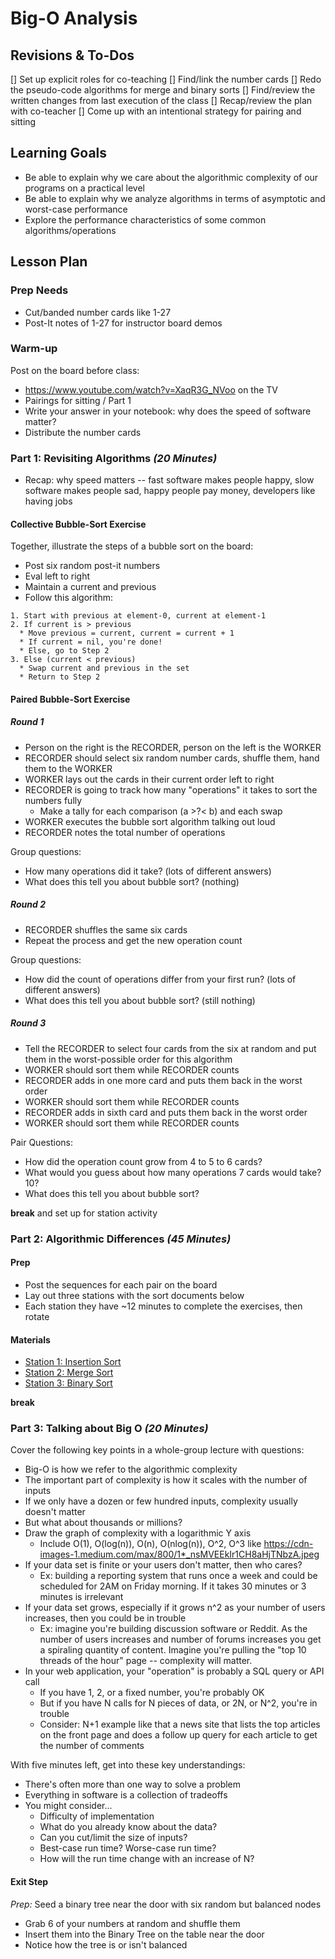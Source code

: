 # Big-O Analysis

## Revisions & To-Dos

[] Set up explicit roles for co-teaching
[] Find/link the number cards
[] Redo the pseudo-code algorithms for merge and binary sorts
[] Find/review the written changes from last execution of the class
[] Recap/review the plan with co-teacher
[] Come up with an intentional strategy for pairing and sitting

## Learning Goals

* Be able to explain why we care about the algorithmic complexity of our programs on a practical level
* Be able to explain why we analyze algorithms in terms of asymptotic and worst-case performance
* Explore the performance characteristics of some common algorithms/operations

## Lesson Plan

### Prep Needs

* Cut/banded number cards like 1-27
* Post-It notes of 1-27 for instructor board demos

### Warm-up

Post on the board before class:

* https://www.youtube.com/watch?v=XaqR3G_NVoo on the TV
* Pairings for sitting / Part 1
* Write your answer in your notebook: why does the speed of software matter?
* Distribute the number cards

### Part 1: Revisiting Algorithms *(20 Minutes)*

* Recap: why speed matters -- fast software makes people happy, slow software makes people sad, happy people pay money, developers like having jobs

#### Collective Bubble-Sort Exercise

Together, illustrate the steps of a bubble sort on the board:

* Post six random post-it numbers
* Eval left to right
* Maintain a current and previous
* Follow this algorithm:

```
1. Start with previous at element-0, current at element-1
2. If current is > previous
  * Move previous = current, current = current + 1
  * If current = nil, you're done!
  * Else, go to Step 2
3. Else (current < previous)
  * Swap current and previous in the set
  * Return to Step 2
```

#### Paired Bubble-Sort Exercise

##### Round 1

* Person on the right is the RECORDER, person on the left is the WORKER
* RECORDER should select six random number cards, shuffle them, hand them to the WORKER
* WORKER lays out the cards in their current order left to right
* RECORDER is going to track how many "operations" it takes to sort the numbers fully
  * Make a tally for each comparison (a >?< b) and each swap
* WORKER executes the bubble sort algorithm talking out loud
* RECORDER notes the total number of operations

Group questions:

* How many operations did it take? (lots of different answers)
* What does this tell you about bubble sort? (nothing)

##### Round 2

* RECORDER shuffles the same six cards
* Repeat the process and get the new operation count

Group questions:

* How did the count of operations differ from your first run? (lots of different answers)
* What does this tell you about bubble sort? (still nothing)

##### Round 3

* Tell the RECORDER to select four cards from the six at random and put them in the worst-possible order for this algorithm
* WORKER should sort them while RECORDER counts
* RECORDER adds in one more card and puts them back in the worst order
* WORKER should sort them while RECORDER counts
* RECORDER adds in sixth card and puts them back in the worst order
* WORKER should sort them while RECORDER counts

Pair Questions:

* How did the operation count grow from 4 to 5 to 6 cards?
* What would you guess about how many operations 7 cards would take? 10?
* What does this tell you about bubble sort?

__break__ and set up for station activity

### Part 2: Algorithmic Differences *(45 Minutes)*

#### Prep

* Post the sequences for each pair on the board
* Lay out three stations with the sort documents below
* Each station they have ~12 minutes to complete the exercises, then rotate

#### Materials

* [Station 1: Insertion Sort](https://gist.github.com/jcasimir/be92b0b4fd16aaa90187fbdc17dccd75)
* [Station 2: Merge Sort](https://gist.github.com/jcasimir/6fca38c58e5cc25594eace1d875210c8)
* [Station 3: Binary Sort](https://gist.github.com/jcasimir/7d17f36d17d53ef13b1976e3fa3a7306)

__break__

### Part 3: Talking about Big O *(20 Minutes)*

Cover the following key points in a whole-group lecture with questions:

* Big-O is how we refer to the algorithmic complexity
* The important part of complexity is how it scales with the number of inputs
* If we only have a dozen or few hundred inputs, complexity usually doesn't matter
* But what about thousands or millions?
* Draw the graph of complexity with a logarithmic Y axis
  * Include O(1), O(log(n)), O(n), O(nlog(n)), O^2, O^3 like https://cdn-images-1.medium.com/max/800/1*_nsMVEEkIr1CH8aHjTNbzA.jpeg
* If your data set is finite or your users don't matter, then who cares?
  * Ex: building a reporting system that runs once a week and could be scheduled for 2AM on Friday morning. If it takes 30 minutes or 3 minutes is irrelevant
* If your data set grows, especially if it grows n^2 as your number of users increases, then you could be in trouble
  * Ex: imagine you're building discussion software or Reddit. As the number of users increases and number of forums increases you get a spiraling quantity of content. Imagine you're pulling the "top 10 threads of the hour" page -- complexity will matter.
* In your web application, your "operation" is probably a SQL query or API call
  * If you have 1, 2, or a fixed number, you're probably OK
  * But if you have N calls for N pieces of data, or 2N, or N^2, you're in trouble
  * Consider: N+1 example like that a news site that lists the top articles on the front page and does a follow up query for each article to get the number of comments

With five minutes left, get into these key understandings:

* There's often more than one way to solve a problem
* Everything in software is a collection of tradeoffs
* You might consider...
  * Difficulty of implementation
  * What do you already know about the data?
  * Can you cut/limit the size of inputs?
  * Best-case run time? Worse-case run time?
  * How will the run time change with an increase of N?
  
#### Exit Step

_Prep:_ Seed a binary tree near the door with six random but balanced nodes

* Grab 6 of your numbers at random and shuffle them
* Insert them into the Binary Tree on the table near the door
* Notice how the tree is or isn't balanced
